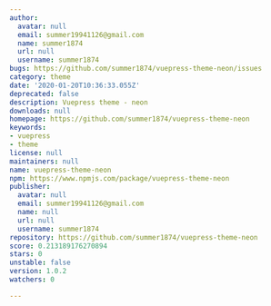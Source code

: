 ```yaml
---
author:
  avatar: null
  email: summer19941126@gmail.com
  name: summer1874
  url: null
  username: summer1874
bugs: https://github.com/summer1874/vuepress-theme-neon/issues
category: theme
date: '2020-01-20T10:36:33.055Z'
deprecated: false
description: Vuepress theme - neon
downloads: null
homepage: https://github.com/summer1874/vuepress-theme-neon
keywords:
- vuepress
- theme
license: null
maintainers: null
name: vuepress-theme-neon
npm: https://www.npmjs.com/package/vuepress-theme-neon
publisher:
  avatar: null
  email: summer19941126@gmail.com
  name: null
  url: null
  username: summer1874
repository: https://github.com/summer1874/vuepress-theme-neon
score: 0.213189176270894
stars: 0
unstable: false
version: 1.0.2
watchers: 0

---
```


